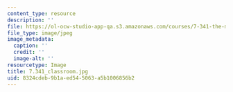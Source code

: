 ```yaml
---
content_type: resource
description: ''
file: https://ol-ocw-studio-app-qa.s3.amazonaws.com/courses/7-341-the-microbiome-and-drug-delivery-cross-species-communication-in-health-and-disease-spring-2018/8324cdeb9b1aed545063a5b1006856b2_7.341_classroom.jpg
file_type: image/jpeg
image_metadata:
  caption: ''
  credit: ''
  image-alt: ''
resourcetype: Image
title: 7.341_classroom.jpg
uid: 8324cdeb-9b1a-ed54-5063-a5b1006856b2
---
```

